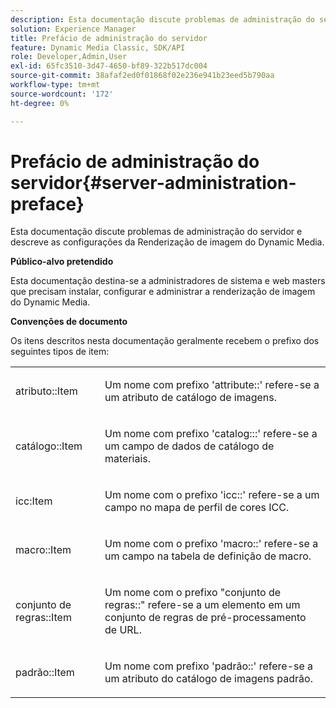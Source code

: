 ```yaml
---
description: Esta documentação discute problemas de administração do servidor e descreve as configurações da Renderização de imagem do Dynamic Media.
solution: Experience Manager
title: Prefácio de administração do servidor
feature: Dynamic Media Classic, SDK/API
role: Developer,Admin,User
exl-id: 65fc3510-3d47-4650-bf89-322b517dc004
source-git-commit: 38afaf2ed0f01868f02e236e941b23eed5b790aa
workflow-type: tm+mt
source-wordcount: '172'
ht-degree: 0%

---
```


# Prefácio de administração do servidor{#server-administration-preface}

Esta documentação discute problemas de administração do servidor e descreve as configurações da Renderização de imagem do Dynamic Media.

**Público-alvo pretendido**

Esta documentação destina-se a administradores de sistema e web masters que precisam instalar, configurar e administrar a renderização de imagem do Dynamic Media.

**Convenções de documento**

Os itens descritos nesta documentação geralmente recebem o prefixo dos seguintes tipos de item:

<table id="simpletable_E96BA470B3CE4266A9E6ED0440A56C40"> 
 <tr class="strow"> 
  <td class="stentry"> <p>atributo::Item </p></td> 
  <td class="stentry"> <p>Um nome com prefixo 'attribute::' refere-se a um atributo de catálogo de imagens. </p></td> 
 </tr> 
 <tr class="strow"> 
  <td class="stentry"> <p>catálogo::Item </p></td> 
  <td class="stentry"> <p>Um nome com prefixo 'catalog:::' refere-se a um campo de dados de catálogo de materiais. </p></td> 
 </tr> 
 <tr class="strow"> 
  <td class="stentry"> <p>icc:Item </p></td> 
  <td class="stentry"> <p>Um nome com o prefixo 'icc::' refere-se a um campo no mapa de perfil de cores ICC. </p></td> 
 </tr> 
 <tr class="strow"> 
  <td class="stentry"> <p>macro::Item </p></td> 
  <td class="stentry"> <p>Um nome com o prefixo 'macro::' refere-se a um campo na tabela de definição de macro. </p></td> 
 </tr> 
 <tr class="strow"> 
  <td class="stentry"> <p>conjunto de regras::Item </p></td> 
  <td class="stentry"> <p>Um nome com o prefixo "conjunto de regras::" refere-se a um elemento em um conjunto de regras de pré-processamento de URL. </p></td> 
 </tr> 
 <tr class="strow"> 
  <td class="stentry"> <p>padrão::Item </p></td> 
  <td class="stentry"> <p>Um nome com prefixo 'padrão::' refere-se a um atributo do catálogo de imagens padrão. </p></td> 
 </tr> 
</table>
